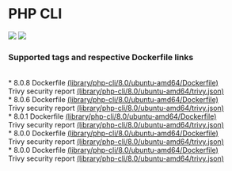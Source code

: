 # PHP CLI
[![](https://images.microbadger.com/badges/image/antonchernik/php-cli.svg)](https://microbadger.com/images/antonchernik/php-cli)
[![](https://images.microbadger.com/badges/version/antonchernik/php-cli.svg)](https://microbadger.com/images/antonchernik/php-cli)
### Supported tags and respective Dockerfile links
<br/>* 8.0.8 Dockerfile [(library/php-cli/8.0/ubuntu-amd64/Dockerfile)](https://github.com/antonchernik/docker/blob/php-cli-8.0.8-ubuntu-amd64/library/php-cli/8.0/ubuntu-amd64/Dockerfile)<br />Trivy security report [(library/php-cli/8.0/ubuntu-amd64/trivy.json)](https://github.com/antonchernik/docker/blob/php-cli-8.0.8-ubuntu-amd64/library/php-cli/8.0/ubuntu-amd64/trivy.json)<br />* 8.0.6 Dockerfile [(library/php-cli/8.0/ubuntu-amd64/Dockerfile)](https://github.com/antonchernik/docker/blob/php-cli-8.0.6-ubuntu-amd64/library/php-cli/8.0/ubuntu-amd64/Dockerfile)<br />Trivy security report [(library/php-cli/8.0/ubuntu-amd64/trivy.json)](https://github.com/antonchernik/docker/blob/php-cli-8.0.6-ubuntu-amd64/library/php-cli/8.0/ubuntu-amd64/trivy.json)<br />* 8.0.1 Dockerfile [(library/php-cli/8.0/ubuntu-amd64/Dockerfile)](https://github.com/antonchernik/docker/blob/php-cli-8.0.1-ubuntu-amd64/library/php-cli/8.0/ubuntu-amd64/Dockerfile)<br />Trivy security report [(library/php-cli/8.0/ubuntu-amd64/trivy.json)](https://github.com/antonchernik/docker/blob/php-cli-8.0.1-ubuntu-amd64/library/php-cli/8.0/ubuntu-amd64/trivy.json)<br />* 8.0.0 Dockerfile [(library/php-cli/8.0/ubuntu-amd64/Dockerfile)](https://github.com/antonchernik/docker/blob/php-cli-8.0.0-ubuntu-amd64/library/php-cli/8.0/ubuntu-amd64/Dockerfile)<br />Trivy security report [(library/php-cli/8.0/ubuntu-amd64/trivy.json)](https://github.com/antonchernik/docker/blob/php-cli-8.0.0-ubuntu-amd64/library/php-cli/8.0/ubuntu-amd64/trivy.json)<br />* 8.0.0 Dockerfile [(library/php-cli/8.0/ubuntu-amd64/Dockerfile)](https://github.com/antonchernik/docker/blob/php-cli-8.0.0-ubuntu-amd64/library/php-cli/8.0/ubuntu-amd64/Dockerfile)<br />Trivy security report [(library/php-cli/8.0/ubuntu-amd64/trivy.json)](https://github.com/antonchernik/docker/blob/php-cli-8.0.0-ubuntu-amd64/library/php-cli/8.0/ubuntu-amd64/trivy.json)<br />